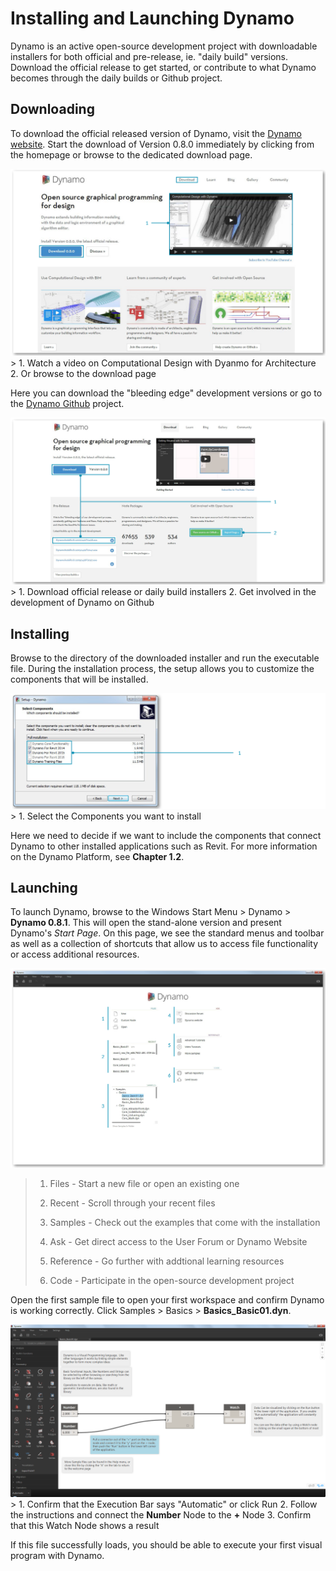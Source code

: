 Installing and Launching Dynamo
===============================

Dynamo is an active open-source development project with downloadable installers for both official and pre-release, ie. "daily build" versions. Download the official release to get started, or contribute to what Dynamo becomes through the daily builds or Github project.

Downloading
-----------

To download the official released version of Dynamo, visit the [Dynamo website](http://dynamobim.com/). Start the download of Version 0.8.0 immediately by clicking from the homepage or browse to the dedicated download page.

![](images/2-1/01-DynamoHomepage.png) &gt; 1. Watch a video on Computational Design with Dyanmo for Architecture 2. Or browse to the download page

Here you can download the "bleeding edge" development versions or go to the [Dynamo Github](https://github.com/DynamoDS/Dynamo) project.

![](images/2-1/02-DynamoDownload.png) &gt; 1. Download official release or daily build installers 2. Get involved in the development of Dynamo on Github

Installing
----------

Browse to the directory of the downloaded installer and run the executable file. During the installation process, the setup allows you to customize the components that will be installed.

![](images/2-1/03-InstallSetup.png) &gt; 1. Select the Components you want to install

Here we need to decide if we want to include the components that connect Dynamo to other installed applications such as Revit. For more information on the Dynamo Platform, see **Chapter 1.2**.

Launching
---------

To launch Dynamo, browse to the Windows Start Menu &gt; Dynamo &gt; **Dynamo 0.8.1**. This will open the stand-alone version and present Dynamo's *Start Page*. On this page, we see the standard menus and toolbar as well as a collection of shortcuts that allow us to access file functionality or access additional resources.

![NEEDS UPDATE - labels Dynamo start page](images/2-1/04-DynamoStartpage.png)

> 1.  Files - Start a new file or open an existing one
>
> 2.  Recent - Scroll through your recent files
>
> 3.  Samples - Check out the examples that come with the installation
>
> 4.  Ask - Get direct access to the User Forum or Dynamo Website
>
> 5.  Reference - Go further with addtional learning resources
>
> 6.  Code - Participate in the open-source development project
>
Open the first sample file to open your first workspace and confirm Dynamo is working correctly. Click Samples &gt; Basics &gt; **Basics\_Basic01.dyn**.

![](images/2-1/05-Basics_Basic01.png) &gt; 1. Confirm that the Execution Bar says "Automatic" or click Run 2. Follow the instructions and connect the **Number** Node to the **+** Node 3. Confirm that this Watch Node shows a result

If this file successfully loads, you should be able to execute your first visual program with Dynamo.
